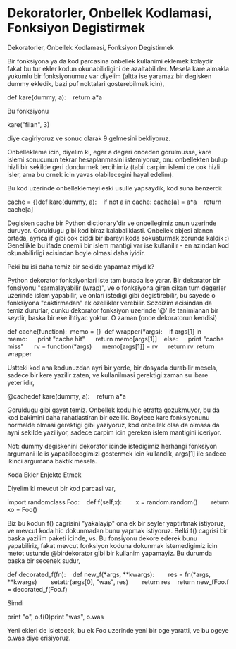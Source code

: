 # Dekoratorler, Onbellek Kodlamasi, Fonksiyon Degistirmek


Dekoratorler, Onbellek Kodlamasi, Fonksiyon Degistirmek




Bir fonksiyona ya da kod parcasina onbellek kullanimi eklemek kolaydir fakat bu tur ekler kodun okunabilirligini de azaltabilirler. Mesela kare almakla yukumlu bir fonksiyonumuz var diyelim (altta ise yaramaz bir degisken dummy ekledik, bazi puf noktalari gosterebilmek icin),

def kare(dummy, a):    return a*a

Bu fonksiyonu

kare("filan", 3)

diye cagiriyoruz ve sonuc olarak 9 gelmesini bekliyoruz. 

Onbellekleme icin, diyelim ki, eger a degeri onceden gorulmusse, kare islemi sonucunun tekrar hesaplanmasini istemiyoruz, onu onbellekten bulup hizli bir sekilde geri dondurmek tercihimiz (tabii carpim islemi de cok hizli isler, ama bu ornek icin yavas olabilecegini hayal edelim).

Bu kod uzerinde onbelleklemeyi  eski usulle yapsaydik, kod suna benzerdi:

cache = {}def kare(dummy, a):    if not a in cache: cache[a] = a*a    return cache[a]

Degisken cache bir Python dictionary'dir ve onbellegimiz onun uzerinde  duruyor. Goruldugu gibi kod biraz kalabaliklasti. Onbellek objesi alanen ortada, ayrica if gibi cok ciddi bir ibareyi koda sokusturmak zorunda kaldik :) Genellikle bu ifade onemli bir islem mantigi var ise kullanilir - en azindan kod okunabilirligi acisindan boyle olmasi daha iyidir.

Peki bu isi daha temiz bir sekilde yapamaz miydik?

Python dekorator fonksiyonlari iste tam burada ise yarar. Bir dekorator bir fonsiyonu "sarmalayabilir (wrap)", ve o fonksiyona giren cikan tum degerler uzerinde islem yapabilir, ve onlari istedigi gibi degistirebilir, bu sayede o fonksiyona "caktirmadan" ek ozellikler verebilir. Sozdizim acisindan da temiz dururlar, cunku dekorator fonksiyon uzerinde '@' ile tanimlanan bir seydir, baska bir eke ihtiyac yoktur. O zaman (once dekoratorun kendisi)

def cache(function):  memo = {}  def wrapper(*args):    if args[1] in memo:      print "cache hit"      return memo[args[1]]    else:      print "cache miss"      rv = function(*args)      memo[args[1]] = rv      return rv  return wrapper

Ustteki kod  ana kodunuzdan ayri bir yerde, bir dosyada durabilir mesela, sadece bir kere yazilir zaten, ve  kullanilmasi gerektigi zaman su ibare yeterlidir,

@cachedef kare(dummy, a):    return a*a

Goruldugu gibi gayet temiz. Onbellek kodu hic etrafta gozukmuyor, bu da kod bakimini daha rahatlastiran bir ozellik. Boylece kare fonksiyonunu normalde olmasi gerektigi gibi yaziyoruz, kod onbellek olsa da olmasa da ayni sekilde yaziliyor, sadece carpim icin gereken islem mantigini iceriyor.

Not: dummy degiskenini dekorator icinde istedigimiz herhangi fonksiyon argumani ile is yapabilecegimizi gostermek icin kullandik, args[1] ile sadece ikinci argumana baktik mesela. 

Koda Ekler Enjekte Etmek

Diyelim ki mevcut bir kod parcasi var,

import randomclass Foo:    def f(self,x):        x = random.random()        return xo = Foo()    

Biz bu kodun f() cagrisini "yakalayip" ona ek bir seyler yaptirtmak istiyoruz, ve mevcut koda hic dokunmadan bunu yapmak istiyoruz. Belki f() cagrisi bir baska yazilim paketi icinde, vs. Bu fonsiyonu dekore ederek bunu yapabiliriz, fakat mevcut fonksiyon koduna dokunmak istemedigimiz icin metot ustunde @birdekorator gibi bir kullanim yapamayiz. Bu durumda baska bir secenek sudur,

def decorated_f(fn):    def new_f(*args, **kwargs):        res = fn(*args, **kwargs)        setattr(args[0], "was", res)        return res    return new_fFoo.f = decorated_f(Foo.f)

Simdi

print "o", o.f(0)print "was", o.was

Yeni ekleri de isletecek, bu ek Foo uzerinde yeni bir oge yaratti, ve bu ogeye o.was diye erisiyoruz. 






